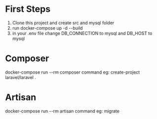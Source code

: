# First Steps

1. Clone this project and create src and mysql folder
2. run docker-compose up -d --build 
3. in your .env file change DB_CONNECTION to mysql and DB_HOST to mysql

# Composer

docker-compose run --rm composer command eg: create-project laravel/laravel .

# Artisan

docker-compose run --rm artisan command eg: migrate